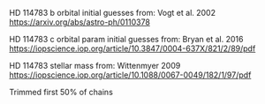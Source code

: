 HD 114783 b orbital initial guesses from: Vogt et al. 2002 https://arxiv.org/abs/astro-ph/0110378

HD 114783 c orbital param initial guesses from: Bryan et al. 2016 https://iopscience.iop.org/article/10.3847/0004-637X/821/2/89/pdf

HD 114783 stellar mass from: Wittenmyer 2009 https://iopscience.iop.org/article/10.1088/0067-0049/182/1/97/pdf

Trimmed first 50% of chains